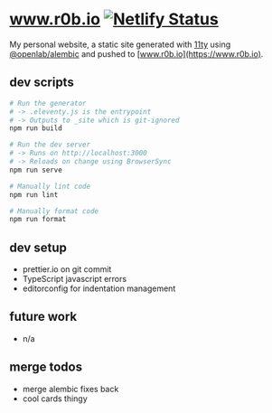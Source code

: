 # www.r0b.io [![Netlify Status](https://api.netlify.com/api/v1/badges/ed3d45ba-da8f-471d-9e03-da6a2e4668ec/deploy-status)](https://app.netlify.com/sites/sharp-newton-2d30e6/deploys)

My personal website, a static site generated with [11ty](https://www.11ty.dev/)
using [@openlab/alembic](https://github.com/digitalinteraction/alembic/)
and pushed to [www.r0b.io](https://www.r0b.io).

## dev scripts

```sh
# Run the generator
# -> .eleventy.js is the entrypoint
# -> Outputs to _site which is git-ignored
npm run build

# Run the dev server
# -> Runs on http://localhost:3000
# -> Reloads on change using BrowserSync
npm run serve

# Manually lint code
npm run lint

# Manually format code
npm run format
```

## dev setup

- prettier.io on git commit
- TypeScript javascript errors
- editorconfig for indentation management

## future work

- n/a

## merge todos

- merge alembic fixes back
- cool cards thingy
